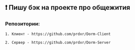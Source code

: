 ## :exclamation: Пишу бэк на проекте про общежития
   ### Репозитории:
    1. Клиент - https://github.com/prdxr/Dorm-Client
    
    2. Сервер - https://github.com/prdxr/Dorm-Server
